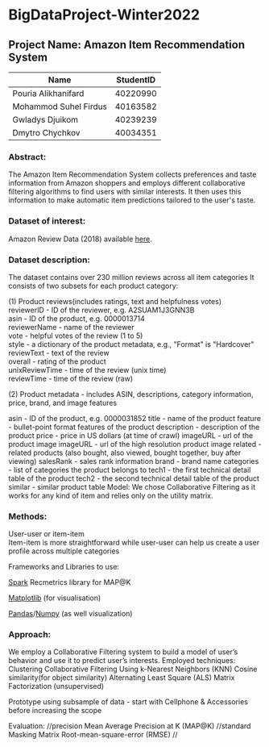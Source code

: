 # BigDataProject-Winter2022

## Project Name: Amazon Item Recommendation System

| Name                  | StudentID |  
|-----------------------|:---------:|
| Pouria Alikhanifard   | 40220990  | 
| Mohammod Suhel Firdus | 40163582  |  
| Gwladys Djuikom       | 40239239  |
| Dmytro Chychkov       | 40034351  | 


### Abstract:
The Amazon Item Recommendation System collects preferences and taste information from Amazon shoppers and employs different collaborative filtering algorithms 
to find users with similar interests. It then uses this information to make automatic item predictions tailored to the user's taste.

### Dataset of interest: 
Amazon Review Data (2018) available [here](https://nijianmo.github.io/amazon/index.html).

### Dataset description:
The dataset contains over 230 million reviews across all item categories 
It consists of two subsets for each product category: <br> 

(1) Product reviews(includes ratings, text and helpfulness votes) <br>
reviewerID - ID of the reviewer, e.g. A2SUAM1J3GNN3B <br>
asin - ID of the product, e.g. 0000013714 <br>
reviewerName - name of the reviewer <br>
vote - helpful votes of the review (1 to 5) <br>
style - a dictionary of the product metadata, e.g., "Format" is "Hardcover" <br>
reviewText - text of the review <br> 
overall - rating of the product <br>
unixReviewTime - time of the review (unix time) <br>
reviewTime - time of the review (raw) <br>

(2) Product metadata - includes ASIN, descriptions, category information, price,					 brand, and image features

asin - ID of the product, e.g. 0000031852
title - name of the product
feature - bullet-point format features of the product
description - description of the product
price - price in US dollars (at time of crawl)
imageURL - url of the product image
imageURL - url of the high resolution product image
related - related products (also bought, also viewed, bought together, buy after viewing)
salesRank - sales rank information
brand - brand name
categories - list of categories the product belongs to
tech1 - the first technical detail table of the product
tech2 - the second technical detail table of the product
similar - similar product table
Model: We chose Collaborative Filtering as it works for any kind of item and relies only on 	the utility matrix. 

### Methods: 
User-user or item-item <br>
Item-item is more straightforward while user-user can help us create a user profile across multiple categories

Frameworks and Libraries to use:

[Spark](https://spark.apache.org/docs/latest/api/python/)
Recmetrics library for MAP@K

[Matplotlib](https://matplotlib.org/) (for visualisation)

[Pandas](https://pandas.pydata.org)/[Numpy](https://numpy.org/) (as well visualization)

### Approach:
We employ a Collaborative Filtering system to build a model of user’s behavior and use it to predict user’s interests. Employed techniques:
Clustering
Collaborative Filtering Using k-Nearest Neighbors (KNN)
Cosine similarity(for object similarity)
Alternating Least Square (ALS)
Matrix Factorization (unsupervised)

Prototype using subsample of data - start with Cellphone & Accessories before increasing the scope

Evaluation: //precision
Mean Average Precision at K (MAP@K) //standard
Masking Matrix
Root-mean-square-error (RMSE) //